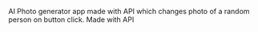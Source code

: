 
AI Photo generator app made with API which changes photo of a random person on button click.
Made with API
